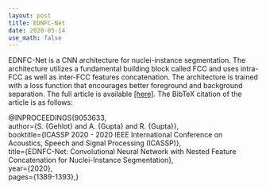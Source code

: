 ```yaml
---
layout: post
title: EDNFC-Net
date: 2020-05-14
use_math: false
---
```


EDNFC-Net is a CNN architecture for nuclei-instance segmentation. The architecture utilizes a fundamental building block called FCC and uses intra-FCC as well as inter-FCC features concatenation. The architecture is trained with a loss function that encourages better foreground and background separation. 
The full article is available <a href="
https://ieeexplore.ieee.org/document/9053633">
[here]</a>. The BibTeX citation of the article is as follows:
<div id="demobox">
@INPROCEEDINGS{9053633, <br>
author={S. {Gehlot} and A. {Gupta} and R. {Gupta}}, <br>
booktitle={ICASSP 2020 - 2020 IEEE International Conference on Acoustics, Speech and Signal Processing (ICASSP)}, <br>
title={EDNFC-Net: Convolutional Neural Network with Nested Feature Concatenation for Nuclei-Instance Segmentation}, <br>
year={2020}, <br>
pages={1389-1393},}
</div>
